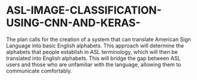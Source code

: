 # ASL-IMAGE-CLASSIFICATION-USING-CNN-AND-KERAS-
The plan calls for the creation of a system that can translate American Sign Language into basic English alphabets. This approach will determine the alphabets that people establish in ASL terminology, which will then be translated into English alphabets. This will bridge the gap between ASL users and those who are unfamiliar with the language, allowing them to communicate comfortably. 
